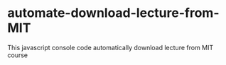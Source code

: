 # automate-download-lecture-from-MIT
This javascript console code automatically download lecture from MIT course
